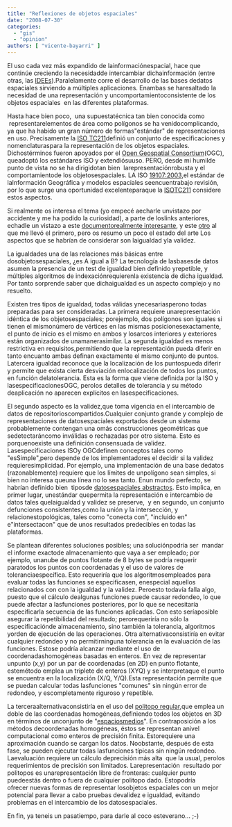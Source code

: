 ```yaml
---
title: "Reflexiones de objetos espaciales"
date: "2008-07-30"
categories: 
  - "gis"
  - "opinion"
authors: [ "vicente-bayarri" ]
---
```


El uso cada vez más expandido de lainformaciónespacial, hace que continúe creciendo la necesidadde intercambiar dichainformación (entre otras, las [IDEEs](http://www.blog-idee.blogspot.com/)).Paralelamente corre el desarrollo de las bases dedatos espaciales sirviendo a múltiples aplicaciones. Enambas se haresaltado la necesidad de una representación y uncomportamientoconsistente de los objetos espaciales  en las diferentes plataformas.

Hasta hace bien poco,  una supuestatécnica tan bien conocida como  representarelementos de área como polígonos se ha venidocomplicando, ya que ha habido un gran número de formas"estándar" de representaciones en uso. Precisamente la [ISO TC211](http://www.isotc211.org/)definió un conjunto de especificaciones y nomenclaturaspara la representación de los objetos espaciales. Dichostérminos fueron apoyados por el [Open Geospatial Consortium](http://www.opengeospatial.org/)(OGC), queadoptó los estándares ISO y extendiósuuso. PERO, desde mi humilde punto de vista no se ha dirigidotan bien  larepresentaciónrobusta y el comportamientode los objetosespaciales. LA ISO [19107:2003](http://www.iso.org/iso/iso_catalogue/catalogue_tc/catalogue_detail.htm?csnumber=26012),el estándar de laInformación Geográfica y modelos espaciales seencuentrabajo revisión, por lo que surge una oportunidad excelenteparaque la [ISOTC211](http://www.isotc211.org/) considere estos aspectos.

Si realmente os interesa el tema (yo empecé aecharle unvistazo por accidente y me ha podido la curiosidad), a parte de loslinks anteriores, echadle un vistazo a este [documentorealmente interesante](http://www.gdmc.nl/publications/2007/Rigorous_Logic_for_Spatial_Data.pdf), y este [otro](http://books.google.es/books?id=Q2aXZl3fgvMC&dq=LEDA+A+Platform+for+Combinatorial+and+Geometric+Computing&pg=PP1&ots=5ZWaxY1NX-&sig=70GCcIi2Qq2JOh8QhwVsRgkbKKs&hl=es&sa=X&oi=book_result&resnum=1&ct=result) al que me llevó el primero, pero os resumo un poco el estado del arte Los aspectos que se habrían de considerar son laigualdad yla validez.

La igualdades una de las relaciones más básicas entre dosobjetosespaciales, ¿es A igual a B? La tecnología de lasbasesde datos asumen la presencia de un test de igualdad bien definido yrepetible, y múltiples algoritmos de indexaciónrequierenla existencia de dicha igualdad. Por tanto sorprende saber que dichaigualdad es un aspecto complejo y no resuelto.

Existen tres tipos de igualdad, todas válidas ynecesariasperono todas preparadas para ser consideradas. La primera requiere unarepresentación idéntica de los objetosespaciales; porejemplo, dos polígonos son iguales si tienen el mismonúmero de vértices en las mismas posicionesexactamente, el punto de inicio es el mismo en ambos y losarcos interiores y exteriores están organizados de unamanerasimilar. La segunda igualdad es menos restrictiva en requisitos,permitiendo que la representación pueda diferir en tanto encuanto ambas definan exactamente el mismo conjunto de puntos. Latercera igualdad reconoce que la localización de los puntospueda diferir y permite que exista cierta desviación enlocalización de todos los puntos, en función delatolerancia. Esta es la forma que viene definida por la ISO y lasespecificacionesOGC, perolos detalles de tolerancia y su método deaplicación no aparecen explícitos en lasespecificaciones.

El segundo aspecto es la validez,que toma vigencia en el intercambio de datos de repositorioscompartidos.Cualquier conjunto grande y complejo de representaciones de datosespaciales exportados desde un sistema probablemente contengan una omás construcciones geométricas que sedetectaráncomo inválidas o rechazadas por otro sistema. Esto es porquenoexiste una definición consensuada de validez. Lasespecificaciones ISOy OGCdefinen conceptos tales como "esSimple",pero depende de los implementadores el decidir si la validez requieresimplicidad. Por ejemplo, una implementación de una base dedatos (razonablemente) requiere que los límites de unpolígono sean simples, si bien no interesa queuna línea no lo sea tanto. Enun mundo perfecto, se habrían definido bien  tiposde [datosespaciales abstractos](http://en.wikipedia.org/wiki/Abstract_data_type). Esto implica, en primer lugar, unestándar quepermita la representación e intercambio de datos tales quelaigualdad y validez se preserve,  y en segundo, un conjunto defunciones consistentes,como la unión y la intersección, y relacionestopológicas, tales como "conecta con", "incluido en" e"intersectacon" que de unos resultados predecibles en todas las plataformas.

Se plantean diferentes soluciones posibles; una soluciónpodría ser  mandar el informe exactode almacenamiento que vaya a ser empleado; por ejemplo, unanube de puntos flotante de 8 bytes se podría requerir paratodos los puntos con coordenadas y el uso de valores de toleranciaespecífica. Esto requeriría que los algoritmosempleados para evaluar todas las funciones se especificasen, enespecial aquellos relacionados con con la igualdad y la validez. Peroesto todavía falla algo, puesto que el cálculo dealgunas funciones puede causar redondeo, lo que puede afectar a lasfunciones posteriores, por lo que se necesitaría especificarla secuencia de las funciones aplicadas. Con esto seríaposible asegurar la repetibilidad del resultado; perorequeriría no sólo la especificaciónde almacenamiento, sino también la tolerancia, algoritmos yorden de ejecución de las operaciones. Otra alternativaconsistiría en evitar cualquier redondeo y no permitirninguna tolerancia en la evaluación de las funciones. Estose podría alcanzar mediante el uso de coordenadashomogéneas basadas en enteros. En vez de representar unpunto (x,y) por un par de coordenadas (en 2D) en punto flotante, estemétodo emplea un triplete de enteros (XYQ) y se interpretaque el punto se encuentra en la localización (X/Q, Y/Q).Esta representación permite que se puedan calcular todas lasfunciones "comunes" sin ningún error de redondeo, y escompletamente riguroso y repetible.

La terceraalternativaconsistiría en el uso del [politopo regular](http://en.wikipedia.org/wiki/Polytope),que emplea un doble de las coordenadas homogéneas,definiendo todos los objetos en 3D en términos de unconjunto de "[espaciosmedios](http://en.wikipedia.org/wiki/Half-space)". En contraposición a los métodos decoordenadas homogéneas, éstos se representan anivel computacional como enteros de precisión finita. Estorequiere una aproximación cuando se cargan los datos. Noobstante, después de esta fase, se pueden ejecutar todas lasfunciones típicas sin ningún redondeo. Laevaluación requiere un cálculo deprecisión más alta  que la usual, perolos requerimientos de precisión son limitados. Larepresentación  resultado por politopos es unarepresentación libre de fronteras: cualquier punto puedeestás dentro o fuera de cualquier politopo dado. Estopodría ofrecer nuevas formas de representar losobjetos espaciales con un mejor potencial para llevar a cabo pruebas devalidez e igualdad, evitando problemas en el intercambio de los datosespaciales.

En fin, ya teneis un pasatiempo, para darle al coco esteverano... ;-)
